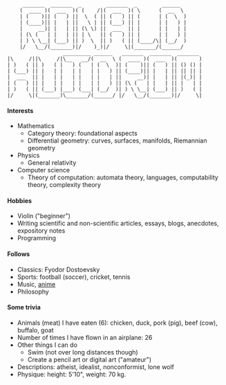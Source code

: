 
```text
     _______  _______  _        _______  _        ______           
    (  ____ )(  ___  )( (    /|(  ___  )( \      (  __  \          
    | (    )|| (   ) ||  \  ( || (   ) || (      | (  \  )         
    | (____)|| |   | ||   \ | || (___) || |      | |   ) |         
    |     __)| |   | || (\ \) ||  ___  || |      | |   | |         
    | (\ (   | |   | || | \   || (   ) || |      | |   ) |         
    | ) \ \__| (___) || )  \  || )   ( || (____/\| (__/  )         
    |/   \__/(_______)|/    )_)|/     \|(_______/(______/          
                  _________ ______   _______  _______  _______ 
|\     /||\     /|\__   __/(  __  \ (  ____ )(  ___  )(       )
| )   ( || )   ( |   ) (   | (  \  )| (    )|| (   ) || () () |
| (___) || |   | |   | |   | |   ) || (____)|| |   | || || || |
|  ___  || |   | |   | |   | |   | ||     __)| |   | || |(_)| |
| (   ) || |   | |   | |   | |   ) || (\ (   | |   | || |   | |
| )   ( || (___) |___) (___| (__/  )| ) \ \__| (___) || )   ( |
|/     \|(_______)\_______/(______/ |/   \__/(_______)|/     \|
```


#### Interests

- Mathematics
  - Category theory: foundational aspects
  - Differential geometry: curves, surfaces, manifolds, Riemannian geometry
- Physics
  - General relativity
- Computer science
  - Theory of computation: automata theory, languages, computability theory, complexity theory

#### Hobbies

- Violin ("beginner")
- Writing scientific and non-scientific articles, essays, blogs, anecdotes, expository notes
- Programming

#### Follows

- Classics: Fyodor Dostoevsky
- Sports: football (soccer), cricket, tennis
- Music, [anime](https://myanimelist.net/animelist/IvanBrando)
- Philosophy

#### Some trivia

- Animals (meat) I have eaten (6): chicken, duck, pork (pig), beef (cow), buffalo, goat
- Number of times I have flown in an airplane: 26
- Other things I can do
  - Swim (not over long distances though)
  - Create a pencil art or digital art ("amateur")
- Descriptions: atheist, idealist, nonconformist, lone wolf
- Physique: height: 5'10", weight: 70 kg.
